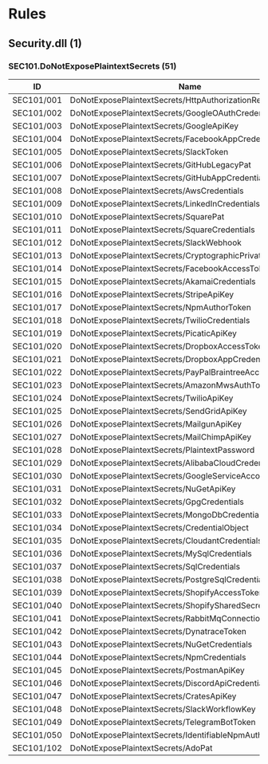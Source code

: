 # Rules

## Security.dll (1)

### SEC101.DoNotExposePlaintextSecrets (51)

ID | Name | Validation
---| --- | ---
SEC101/001 | DoNotExposePlaintextSecrets/HttpAuthorizationRequestHeader | Y
SEC101/002 | DoNotExposePlaintextSecrets/GoogleOAuthCredentials | -
SEC101/003 | DoNotExposePlaintextSecrets/GoogleApiKey | Y
SEC101/004 | DoNotExposePlaintextSecrets/FacebookAppCredentials | Y
SEC101/005 | DoNotExposePlaintextSecrets/SlackToken | Y
SEC101/006 | DoNotExposePlaintextSecrets/GitHubLegacyPat | Y
SEC101/007 | DoNotExposePlaintextSecrets/GitHubAppCredentials | Y
SEC101/008 | DoNotExposePlaintextSecrets/AwsCredentials | Y
SEC101/009 | DoNotExposePlaintextSecrets/LinkedInCredentials | -
SEC101/010 | DoNotExposePlaintextSecrets/SquarePat | Y
SEC101/011 | DoNotExposePlaintextSecrets/SquareCredentials | Y
SEC101/012 | DoNotExposePlaintextSecrets/SlackWebhook | Y
SEC101/013 | DoNotExposePlaintextSecrets/CryptographicPrivateKey | -
SEC101/014 | DoNotExposePlaintextSecrets/FacebookAccessToken | -
SEC101/015 | DoNotExposePlaintextSecrets/AkamaiCredentials | Y
SEC101/016 | DoNotExposePlaintextSecrets/StripeApiKey | Y
SEC101/017 | DoNotExposePlaintextSecrets/NpmAuthorToken | Y
SEC101/018 | DoNotExposePlaintextSecrets/TwilioCredentials | Y
SEC101/019 | DoNotExposePlaintextSecrets/PicaticApiKey | -
SEC101/020 | DoNotExposePlaintextSecrets/DropboxAccessToken | Y
SEC101/021 | DoNotExposePlaintextSecrets/DropboxAppCredentials | Y
SEC101/022 | DoNotExposePlaintextSecrets/PayPalBraintreeAccessToken | -
SEC101/023 | DoNotExposePlaintextSecrets/AmazonMwsAuthToken | -
SEC101/024 | DoNotExposePlaintextSecrets/TwilioApiKey | -
SEC101/025 | DoNotExposePlaintextSecrets/SendGridApiKey | Y
SEC101/026 | DoNotExposePlaintextSecrets/MailgunApiKey | Y
SEC101/027 | DoNotExposePlaintextSecrets/MailChimpApiKey | Y
SEC101/028 | DoNotExposePlaintextSecrets/PlaintextPassword | -
SEC101/029 | DoNotExposePlaintextSecrets/AlibabaCloudCredentials | -
SEC101/030 | DoNotExposePlaintextSecrets/GoogleServiceAccountKey | -
SEC101/031 | DoNotExposePlaintextSecrets/NuGetApiKey | -
SEC101/032 | DoNotExposePlaintextSecrets/GpgCredentials | -
SEC101/033 | DoNotExposePlaintextSecrets/MongoDbCredentials | -
SEC101/034 | DoNotExposePlaintextSecrets/CredentialObject | -
SEC101/035 | DoNotExposePlaintextSecrets/CloudantCredentials | Y
SEC101/036 | DoNotExposePlaintextSecrets/MySqlCredentials | Y
SEC101/037 | DoNotExposePlaintextSecrets/SqlCredentials | Y
SEC101/038 | DoNotExposePlaintextSecrets/PostgreSqlCredentials | Y
SEC101/039 | DoNotExposePlaintextSecrets/ShopifyAccessToken | -
SEC101/040 | DoNotExposePlaintextSecrets/ShopifySharedSecret | -
SEC101/041 | DoNotExposePlaintextSecrets/RabbitMqConnectionString | Y
SEC101/042 | DoNotExposePlaintextSecrets/DynatraceToken | -
SEC101/043 | DoNotExposePlaintextSecrets/NuGetCredentials | Y
SEC101/044 | DoNotExposePlaintextSecrets/NpmCredentials | Y
SEC101/045 | DoNotExposePlaintextSecrets/PostmanApiKey | Y
SEC101/046 | DoNotExposePlaintextSecrets/DiscordApiCredentials | Y
SEC101/047 | DoNotExposePlaintextSecrets/CratesApiKey | Y
SEC101/048 | DoNotExposePlaintextSecrets/SlackWorkflowKey | Y
SEC101/049 | DoNotExposePlaintextSecrets/TelegramBotToken | Y
SEC101/050 | DoNotExposePlaintextSecrets/IdentifiableNpmAuthorToken | Y
SEC101/102 | DoNotExposePlaintextSecrets/AdoPat | -
